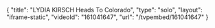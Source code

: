 {
    "title": "LYDIA KIRSCH Heads To Colorado",
    "type": "solo",
    "layout": "iframe-static",
    "videoId": "161041647",
    "url": "\/tvpembed\/161041647"
}
